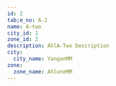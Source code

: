 ```yaml
---
id: 2
tab;e_no: A-2
name: A-two
city_id: 1
zone_id: 2
description: AhlA-Two Description
city:
  city_name: YangonMM
zone:
  zone_name: AhloneMM
---
```

